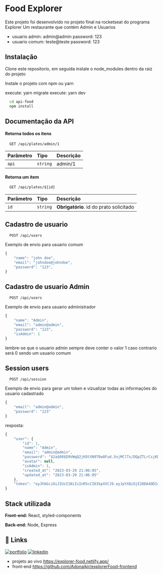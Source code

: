 
# Food Explorer

Este projeto foi desenvolvido no projeto final na rocketseat do programa Explorer
Um restaurante que contém Admin e Usuarios

- usuario admin: admin@admin password: 123
- usuario comum: teste@teste password: 123

## Instalação
Clone este repositorio, em seguida instale o node_modules dentro da raiz do projeto 

Instale o projeto com npm ou yarn

execute: yarn migrate
execute: yarn dev


```bash
  cd api-food
  npm install
```

## Documentação da API

#### Retorna todos os itens

```http
  GET /api/plates/admin/1
```

| Parâmetro   | Tipo       | Descrição                           |
| :---------- | :--------- | :---------------------------------- |
| `api` | `string` | admin/1 |

#### Retorna um item

```http
  GET /api/plates/${id}
```

| Parâmetro   | Tipo       | Descrição                                   |
| :---------- | :--------- | :------------------------------------------ |
| `id`      | `string` | **Obrigatório**. id do prato solicitado |



## Cadastro de usuario
```http
  POST /api/users
```
Exemplo de envio para usuario comum

```javascript
{
	"name": "john doe",
	"email": "johndoe@johndoe",
	"password": "123", 
}
```

## Cadastro de usuario Admin
```http
  POST /api/users
```
Exemplo de envio para usuario administrador

```javascript
{
	"name": "Admin",
	"email": "admin@admin",
	"password": "123", 
	"isAdmin": 1
}
```
lembre-se que o usuario admin sempre deve conter o valor 1 caso contrario será 0 sendo um usuario comum
## Session users
```http
  POST /api/session
```
Exemplo de envio para gerar um token e vizualizar todas as informações do usuario cadastrado

```javascript
{
	"email": "admin@admin",
	"password": "123"
}
```
resposta: 

```javascript
{
	"user": {
		"id": 1,
		"name": "Admin",
		"email": "admin@admin",
		"password": "$2a$08$D9VWqQ2jKOtXN9T0w8Fud.SnjMClTs/DQpZTLrCsjKDUfzziExYrm",
		"avatar": null,
		"isAdmin": 1,
		"created_at": "2023-03-29 21:06:05",
		"updated_at": "2023-03-29 21:06:05"
	},
	"token": "eyJhbGciOiJIUzI1NiIsInR5cCI6IkpXVCJ9.eyJpYXQiOjE2ODA4ODI4MDQsImV4cCI6MTY4MDk2OTIwNCwic3ViIjoiMSJ9.-Q4RB6hAiUE9QQX-VRY74zKHVFDGDfye2fs3hqT8Gy4"
}
```
## Stack utilizada

**Front-end:** React, styled-components

**Back-end:** Node, Express


## 🔗 Links
[![portfolio](https://img.shields.io/badge/my_portfolio-000?style=for-the-badge&logo=ko-fi&logoColor=white)](https://adonaikjr.netlify.app/)
[![linkedin](https://img.shields.io/badge/linkedin-0A66C2?style=for-the-badge&logo=linkedin&logoColor=white)](https://www.linkedin.com/in/adonaikjr/)
- projeto ao vivo https://explorer-food.netlify.app/
- front-end https://github.com/Adonaikjr/explorerFood-frontend


